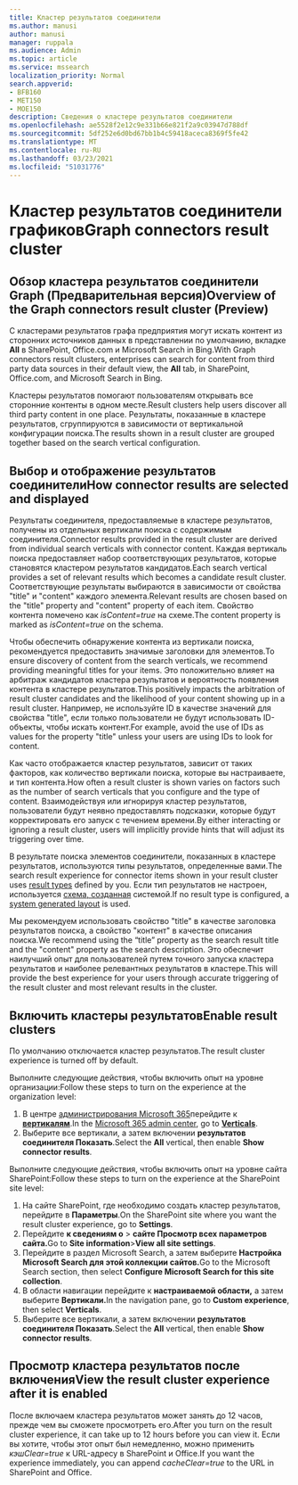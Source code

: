 ```yaml
---
title: Кластер результатов соединители
ms.author: manusi
author: manusi
manager: ruppala
ms.audience: Admin
ms.topic: article
ms.service: mssearch
localization_priority: Normal
search.appverid:
- BFB160
- MET150
- MOE150
description: Сведения о кластере результатов соединители
ms.openlocfilehash: ae5528f2e12c9e331b66e821f2a9c03947d788df
ms.sourcegitcommit: 5df252e6d0bd67bb1b4c59418aceca8369f5fe42
ms.translationtype: MT
ms.contentlocale: ru-RU
ms.lasthandoff: 03/23/2021
ms.locfileid: "51031776"
---
```

# <a name="graph-connectors-result-cluster"></a><span data-ttu-id="c4f1f-103">Кластер результатов соединители графиков</span><span class="sxs-lookup"><span data-stu-id="c4f1f-103">Graph connectors result cluster</span></span>

## <a name="overview-of-the-graph-connectors-result-cluster-preview"></a><span data-ttu-id="c4f1f-104">Обзор кластера результатов соединители Graph (Предварительная версия)</span><span class="sxs-lookup"><span data-stu-id="c4f1f-104">Overview of the Graph connectors result cluster (Preview)</span></span>  

<span data-ttu-id="c4f1f-105">С кластерами результатов графа предприятия могут искать контент из сторонних источников данных в представлении по умолчанию, вкладке **All** в SharePoint, Office.com и Microsoft Search in Bing.</span><span class="sxs-lookup"><span data-stu-id="c4f1f-105">With Graph connectors result clusters, enterprises can search for content from third party data sources in their default view, the **All** tab, in SharePoint, Office.com, and Microsoft Search in Bing.</span></span>

<span data-ttu-id="c4f1f-106">Кластеры результатов помогают пользователям открывать все сторонние контенты в одном месте.</span><span class="sxs-lookup"><span data-stu-id="c4f1f-106">Result clusters help users discover all third party content in one place.</span></span> <span data-ttu-id="c4f1f-107">Результаты, показанные в кластере результатов, сгруппируются в зависимости от вертикальной конфигурации поиска.</span><span class="sxs-lookup"><span data-stu-id="c4f1f-107">The results shown in a result cluster are grouped together based on the search vertical configuration.</span></span>

## <a name="how-connector-results-are-selected-and-displayed"></a><span data-ttu-id="c4f1f-108">Выбор и отображение результатов соединители</span><span class="sxs-lookup"><span data-stu-id="c4f1f-108">How connector results are selected and displayed</span></span>

<span data-ttu-id="c4f1f-109">Результаты соединителя, предоставляемые в кластере результатов, получены из отдельных вертикали поиска с содержимым соединителя.</span><span class="sxs-lookup"><span data-stu-id="c4f1f-109">Connector results provided in the result cluster are derived from individual search verticals with connector content.</span></span> <span data-ttu-id="c4f1f-110">Каждая вертикаль поиска предоставляет набор соответствующих результатов, которые становятся кластером результатов кандидатов.</span><span class="sxs-lookup"><span data-stu-id="c4f1f-110">Each search vertical provides a set of relevant results which becomes a candidate result cluster.</span></span> <span data-ttu-id="c4f1f-111">Соответствующие результаты выбираются в зависимости от свойства "title" и "content" каждого элемента.</span><span class="sxs-lookup"><span data-stu-id="c4f1f-111">Relevant results are chosen based on the "title" property and "content" property of each item.</span></span> <span data-ttu-id="c4f1f-112">Свойство контента помечено как *isContent=true* на схеме.</span><span class="sxs-lookup"><span data-stu-id="c4f1f-112">The content property is marked as *isContent=true* on the schema.</span></span>

<span data-ttu-id="c4f1f-113">Чтобы обеспечить обнаружение контента из вертикали поиска, рекомендуется предоставить значимые заголовки для элементов.</span><span class="sxs-lookup"><span data-stu-id="c4f1f-113">To ensure discovery of content from the search verticals, we recommend providing meaningful titles for your items.</span></span> <span data-ttu-id="c4f1f-114">Это положительно влияет на арбитраж кандидатов кластера результатов и вероятность появления контента в кластере результатов.</span><span class="sxs-lookup"><span data-stu-id="c4f1f-114">This positively impacts the arbitration of result cluster candidates and the likelihood of your content showing up in a result cluster.</span></span> <span data-ttu-id="c4f1f-115">Например, не используйте ID в качестве значений для свойства "title", если только пользователи не будут использовать ID-объекты, чтобы искать контент.</span><span class="sxs-lookup"><span data-stu-id="c4f1f-115">For example, avoid the use of IDs as values for the property "title" unless your users are using IDs to look for content.</span></span>

<span data-ttu-id="c4f1f-116">Как часто отображается кластер результатов, зависит от таких факторов, как количество вертикали поиска, которые вы настраиваете, и тип контента.</span><span class="sxs-lookup"><span data-stu-id="c4f1f-116">How often a result cluster is shown varies on factors such as the number of search verticals that you configure and the type of content.</span></span> <span data-ttu-id="c4f1f-117">Взаимодействуя или игнорируя кластер результатов, пользователи будут неявно предоставлять подсказки, которые будут корректировать его запуск с течением времени.</span><span class="sxs-lookup"><span data-stu-id="c4f1f-117">By either interacting or ignoring a result cluster, users will implicitly provide hints that will adjust its triggering over time.</span></span>

<span data-ttu-id="c4f1f-118">В результате поиска элементов соединители, [](./customize-search-page.md#create-your-own-result-type) показанных в кластере результатов, используются типы результатов, определенные вами.</span><span class="sxs-lookup"><span data-stu-id="c4f1f-118">The search result experience for connector items shown in your result cluster uses [result types](./customize-search-page.md#create-your-own-result-type) defined by you.</span></span> <span data-ttu-id="c4f1f-119">Если тип результатов не настроен, используется [схема, созданная](./customize-search-page.md#default-search-result-layout) системой.</span><span class="sxs-lookup"><span data-stu-id="c4f1f-119">If no result type is configured, a [system generated layout](./customize-search-page.md#default-search-result-layout) is used.</span></span> 

<span data-ttu-id="c4f1f-120">Мы рекомендуем использовать свойство "title" в качестве заголовка результатов поиска, а свойство "контент" в качестве описания поиска.</span><span class="sxs-lookup"><span data-stu-id="c4f1f-120">We recommend using the “title” property as the search result title and the "content" property as the search description.</span></span> <span data-ttu-id="c4f1f-121">Это обеспечит наилучший опыт для пользователей путем точного запуска кластера результатов и наиболее релевантных результатов в кластере.</span><span class="sxs-lookup"><span data-stu-id="c4f1f-121">This will provide the best experience for your users through accurate triggering of the result cluster and most relevant results in the cluster.</span></span> 

## <a name="enable-result-clusters"></a><span data-ttu-id="c4f1f-122">Включить кластеры результатов</span><span class="sxs-lookup"><span data-stu-id="c4f1f-122">Enable result clusters</span></span>
  
<span data-ttu-id="c4f1f-123">По умолчанию отключается кластер результатов.</span><span class="sxs-lookup"><span data-stu-id="c4f1f-123">The result cluster experience is turned off by default.</span></span>  

<span data-ttu-id="c4f1f-124">Выполните следующие действия, чтобы включить опыт на уровне организации:</span><span class="sxs-lookup"><span data-stu-id="c4f1f-124">Follow these steps to turn on the experience at the organization level:</span></span>

1. <span data-ttu-id="c4f1f-125">В центре [администрирования Microsoft 365](https://admin.microsoft.com)перейдите к [**вертикалям**](https://admin.microsoft.com/Adminportal/Home#/MicrosoftSearch/verticals).</span><span class="sxs-lookup"><span data-stu-id="c4f1f-125">In the [Microsoft 365 admin center](https://admin.microsoft.com), go to [**Verticals**](https://admin.microsoft.com/Adminportal/Home#/MicrosoftSearch/verticals).</span></span>
2. <span data-ttu-id="c4f1f-126">Выберите  все вертикали, а затем включении **результатов соединителя Показать**.</span><span class="sxs-lookup"><span data-stu-id="c4f1f-126">Select  the **All** vertical, then enable **Show connector results**.</span></span> 


<span data-ttu-id="c4f1f-127">Выполните следующие действия, чтобы включить опыт на уровне сайта SharePoint:</span><span class="sxs-lookup"><span data-stu-id="c4f1f-127">Follow these steps to turn on the experience at the SharePoint site level:</span></span>

1. <span data-ttu-id="c4f1f-128">На сайте SharePoint, где необходимо создать кластер результатов, перейдите в **Параметры**.</span><span class="sxs-lookup"><span data-stu-id="c4f1f-128">On the SharePoint site where you want the result cluster experience, go to **Settings**.</span></span>
2. <span data-ttu-id="c4f1f-129">Перейдите **к сведениям о** > **сайте Просмотр всех параметров сайта.**</span><span class="sxs-lookup"><span data-stu-id="c4f1f-129">Go to **Site information**>**View all site settings**.</span></span>
3. <span data-ttu-id="c4f1f-130">Перейдите в раздел Microsoft Search, а затем выберите **Настройка Microsoft Search для этой коллекции сайтов.**</span><span class="sxs-lookup"><span data-stu-id="c4f1f-130">Go to the Microsoft Search section, then select **Configure Microsoft Search for this site collection**.</span></span>
4. <span data-ttu-id="c4f1f-131">В области навигации перейдите к **настраиваемой области,** а затем выберите **Вертикали.**</span><span class="sxs-lookup"><span data-stu-id="c4f1f-131">In the navigation pane, go to **Custom experience**, then select **Verticals**.</span></span>
5. <span data-ttu-id="c4f1f-132">Выберите  все вертикали, а затем включении **результатов соединителя Показать**.</span><span class="sxs-lookup"><span data-stu-id="c4f1f-132">Select the **All** vertical, then enable **Show connector results**.</span></span>

## <a name="view-the-result-cluster-experience-after-it-is-enabled"></a><span data-ttu-id="c4f1f-133">Просмотр кластера результатов после включения</span><span class="sxs-lookup"><span data-stu-id="c4f1f-133">View the result cluster experience after it is enabled</span></span>

<span data-ttu-id="c4f1f-134">После включаем кластера результатов может занять до 12 часов, прежде чем вы сможете просмотреть его.</span><span class="sxs-lookup"><span data-stu-id="c4f1f-134">After you turn on the result cluster experience, it can take up to 12 hours before you can view it.</span></span> <span data-ttu-id="c4f1f-135">Если вы хотите, чтобы этот опыт был немедленно, можно применить *кэшClear=true* к URL-адресу в SharePoint и Office.</span><span class="sxs-lookup"><span data-stu-id="c4f1f-135">If you want the experience immediately, you can append *cacheClear=true* to the URL in SharePoint and Office.</span></span>